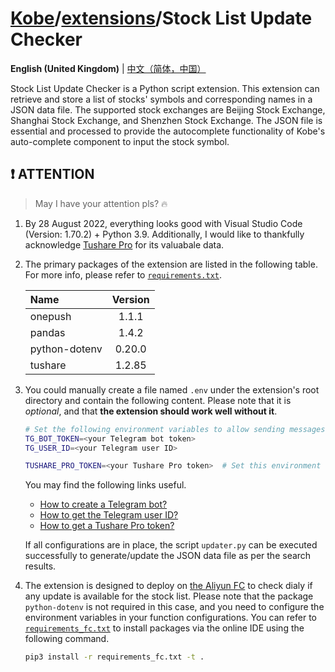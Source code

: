 # [Kobe](../../../..)/[extensions](../)/Stock List Update Checker

**English (United Kingdom)** | [中文（简体，中国）](./README_zh-Hans-CN.md)

Stock List Update Checker is a Python script extension. This extension can retrieve and store a list of stocks' symbols and corresponding names in a JSON data file. The supported stock exchanges are Beijing Stock Exchange, Shanghai Stock Exchange, and Shenzhen Stock Exchange. The JSON file is essential and processed to provide the autocomplete functionality of Kobe's auto-complete component to input the stock symbol.

## ❗ ATTENTION

> May I have your attention pls? 🔥

1. By 28 August 2022, everything looks good with Visual Studio Code (Version: 1.70.2) + Python 3.9. Additionally, I would like to thankfully acknowledge [Tushare Pro](https://tushare.pro/) for its valuabale data.
2. The primary packages of the extension are listed in the following table. For more info, please refer to [`requirements.txt`](./requirements.txt).

   | Name          | Version |
   | :------------ | :-----: |
   | onepush       |  1.1.1  |
   | pandas        |  1.4.2  |
   | python-dotenv | 0.20.0  |
   | tushare       | 1.2.85  |

3. You could manually create a file named `.env` under the extension's root directory and contain the following content. Please note that it is _optional_, and that **the extension should work well without it**.

   ```sh
   # Set the following environment variables to allow sending messages to your Telegram bot.
   TG_BOT_TOKEN=<your Telegram bot token>
   TG_USER_ID=<your Telegram user ID>

   TUSHARE_PRO_TOKEN=<your Tushare Pro token>  # Set this environment variable to allow retrieving data from Tushare Pro.
   ```

   You may find the following links useful.

   - [How to create a Telegram bot?](https://core.telegram.org/bots#3-how-do-i-create-a-bot)
   - [How to get the Telegram user ID?](https://bigone.zendesk.com/hc/en-us/articles/360008014894-How-to-get-the-Telegram-user-ID-)
   - [How to get a Tushare Pro token?](https://tushare.pro/document/1?doc_id=39)

   If all configurations are in place, the script `updater.py` can be executed successfully to generate/update the JSON data file as per the search results.

4. The extension is designed to deploy on [the Aliyun FC](https://www.aliyun.com/product/fc) to check dialy if any update is available for the stock list. Please note that the package `python-dotenv` is not required in this case, and you need to configure the environment variables in your function configurations. You can refer to [`requirements_fc.txt`](./requirements_fc.txt) to install packages via the online IDE using the following command.

   ```sh
   pip3 install -r requirements_fc.txt -t .
   ```
